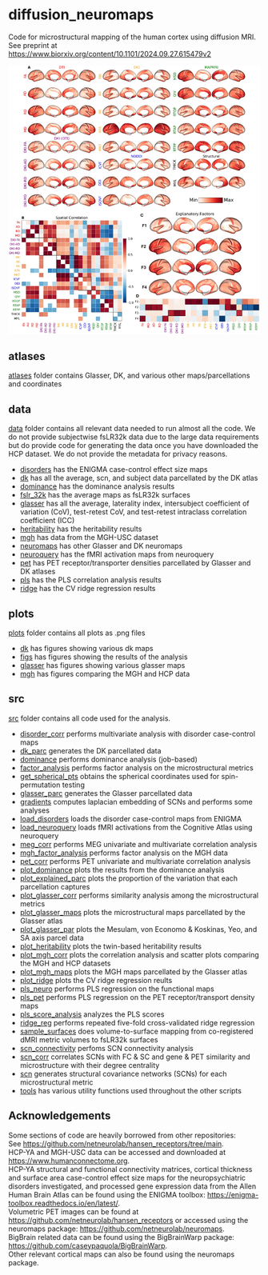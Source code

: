 # diffusion_neuromaps
Code for microstructural mapping of the human cortex using diffusion MRI.  
See preprint at https://www.biorxiv.org/content/10.1101/2024.09.27.615479v2

![Microstructural Maps](plots/fig1.jpg)


## atlases
[atlases](atlases/) folder contains Glasser, DK, and various other maps/parcellations and coordinates

## data
[data](data/) folder contains all relevant data needed to run almost all the code. We do not provide subjectwise fsLR32k data due to the large data requirements but do provide code for generating the data once you have downloaded the HCP dataset. We do not provide the metadata for privacy reasons.
- [disorders](data/disorders/) has the ENIGMA case-control effect size maps
- [dk](data/dk/) has all the average, scn, and subject data parcellated by the DK atlas
- [dominance](data/dominance/) has the dominance analysis results
- [fslr_32k](data/fslr_32k/) has the average maps as fsLR32k surfaces
- [glasser](data/glasser/) has all the average, laterality index, intersubject coefficient of variation (CoV), test-retest CoV, and test-retest intraclass correlation coefficient (ICC)
- [heritability](data/heritability/) has the heritability results
- [mgh](data/mgh/) has data from the MGH-USC dataset
- [neuromaps](data/neuromaps/) has other Glasser and DK neuromaps
- [neuroquery](data/neuroquery/) has the fMRI activation maps from neuroquery
- [pet](data/pet) has PET receptor/transporter densities parcellated by Glasser and DK atlases
- [pls](data/pls/) has the PLS correlation analysis results
- [ridge](data/ridge/) has the CV ridge regression results

## plots
[plots](plots) folder contains all plots as .png files
- [dk](plots/dk/) has figures showing various dk maps
- [figs](plots/figs/) has figures showing the results of the analysis
- [glasser](plots/glasser/) has figures showing various glasser maps
- [mgh](plots/mgh/) has figures comparing the MGH and HCP data

## src
[src](src) folder contains all code used for the analysis.
- [disorder_corr](src/disorder_corr.py) performs multivariate analysis with disorder case-control maps
- [dk_parc](src/dk_parc.py) generates the DK parcellated data
- [dominance](src/dominance.py) performs dominance analysis (job-based)
- [factor_analysis](src/factor_analysis.py) performs factor analysis on the microstructural metrics
- [get_spherical_pts](src/get_spherical_pts.py) obtains the spherical coordinates used for spin-permutation testing
- [glasser_parc](src/glasser_parc.py) generates the Glasser parcellated data
- [gradients](src/gradients.py) computes laplacian embedding of SCNs and performs some analyses
- [load_disorders](src/load_disorders.py) loads the disorder case-control maps from ENIGMA
- [load_neuroquery](src/load_neuroquery.py) loads fMRI activations from the Cognitive Atlas using neuroquery
- [meg_corr](src/meg_corr.py) performs MEG univariate and multivariate correlation analysis
- [mgh_factor_analysis](src/mgh_factor_analysis.py) performs factor analysis on the MGH data
- [pet_corr](src/pet_corr.py) performs PET univariate and multivariate correlation analysis
- [plot_dominance](src/plot_dominance.py) plots the results from the dominance analysis
- [plot_explained_parc](src/plot_explained_parc.py) plots the proportion of the variation that each parcellation captures
- [plot_glasser_corr](src/plot_glasser_corr.py) performs similarity analysis among the microstructural metrics
- [plot_glasser_maps](src/plot_glasser_maps.py) plots the microstructural maps parcellated by the Glasser atlas
- [plot_glasser_par](src/plot_glasser_parc.py) plots the Mesulam, von Economo & Koskinas, Yeo, and SA axis parcel data
- [plot_heritability](src/plot_heritability.py) plots the twin-based heritability results
- [plot_mgh_corr](src/plot_mgh_corr.py) plots the correlation analysis and scatter plots comparing the MGH and HCP datasets
- [plot_mgh_maps](src/plot_mgh_maps.py) plots the MGH maps parcellated by the Glasser atlas
- [plot_ridge](src/plot_ridge.py) plots the CV ridge regression reults
- [pls_neuro](src/pls_neuro.py) performs PLS regression on the functional maps
- [pls_pet](src/pls_pet.py) performs PLS regression on the PET receptor/transport density maps
- [pls_score_analysis](src/pls_score_analysis.py) analyzes the PLS scores
- [ridge_reg](src/ridge_reg.py) performs repeated five-fold cross-validated ridge regression
- [sample_surfaces](src/sample_surfaces.py) does volume-to-surface mapping from co-registered dMRI metric volumes to fsLR32k surfaces
- [scn_connectivity](src/scn_connectivity.py) perfoms SCN connectivity analysis
- [scn_corr](src/scn_corr.py) correlates SCNs with FC & SC and gene & PET similarity and microstructure with their degree centrality
- [scn](src/scn.py) generates structural covariance networks (SCNs) for each microstructural metric
- [tools](src/tools.py) has various utility functions used throughout the other scripts

## Acknowledgements
Some sections of code are heavily borrowed from other repositories:  
See https://github.com/netneurolab/hansen_receptors/tree/main.  
HCP-YA and MGH-USC data can be accessed and downloaded at https://www.humanconnectome.org.  
HCP-YA structural and functional connectivity matrices, cortical thickness and surface area case-control effect size maps for the neuropsychiatric disorders investigated, and processed gene expression data from the Allen Human Brain Atlas can be found using the ENIGMA toolbox: https://enigma-toolbox.readthedocs.io/en/latest/.  
Volumetric PET images can be found at https://github.com/netneurolab/hansen_receptors or accessed using the neuromaps package: https://github.com/netneurolab/neuromaps.  
BigBrain related data can be found using the BigBrainWarp package: https://github.com/caseypaquola/BigBrainWarp.  
Other relevant cortical maps can also be found using the neuromaps package.